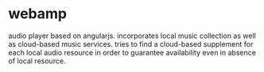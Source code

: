 webamp
======

audio player based on angularjs. incorporates local music collection as well as cloud-based music services. tries to find a cloud-based supplement for each local audio resource in order to guarantee availability even in absence of local resource.